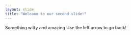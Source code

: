 ```yaml
---
layout: slide
title: "Welcome to our second slide!"
---
```

Something witty and amazing
Use the left arrow to go back!
